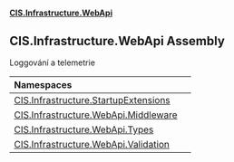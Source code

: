 #### [CIS.Infrastructure.WebApi](index.md 'index')

## CIS.Infrastructure.WebApi Assembly

Loggování a telemetrie

| Namespaces | |
| :--- | :--- |
| [CIS.Infrastructure.StartupExtensions](CIS.Infrastructure.StartupExtensions.md 'CIS.Infrastructure.StartupExtensions') | |
| [CIS.Infrastructure.WebApi.Middleware](CIS.Infrastructure.WebApi.Middleware.md 'CIS.Infrastructure.WebApi.Middleware') | |
| [CIS.Infrastructure.WebApi.Types](CIS.Infrastructure.WebApi.Types.md 'CIS.Infrastructure.WebApi.Types') | |
| [CIS.Infrastructure.WebApi.Validation](CIS.Infrastructure.WebApi.Validation.md 'CIS.Infrastructure.WebApi.Validation') | |
